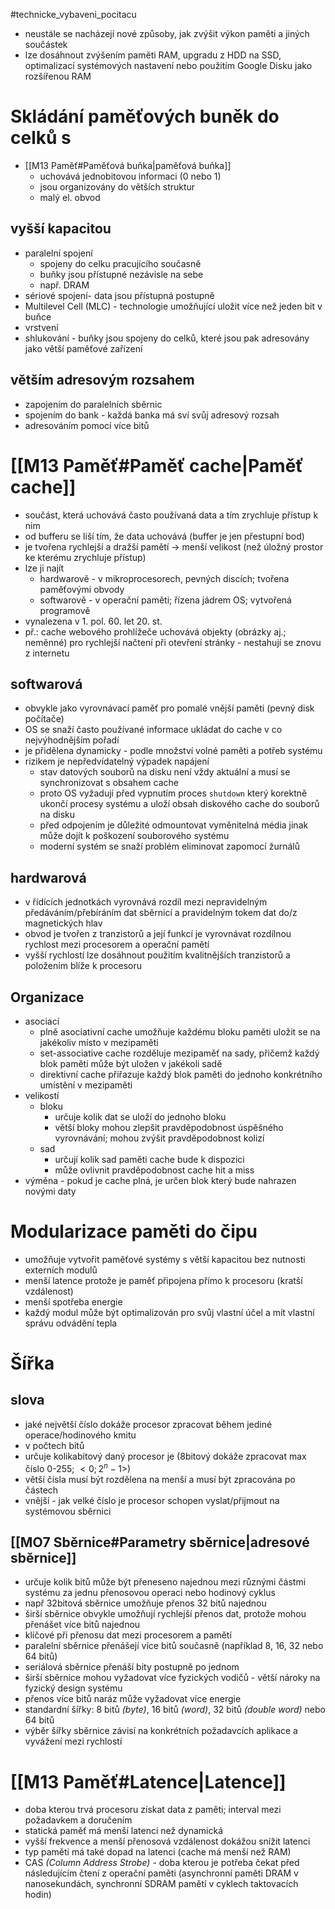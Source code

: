 #technicke_vybaveni_pocitacu 
* neustále se nacházejí nové způsoby, jak zvýšit výkon paměti a jiných součástek
* lze dosáhnout zvýšením paměti RAM, upgradu z HDD na SSD, optimalizací systémových nastavení nebo použitím Google Disku jako rozšířenou RAM
# Skládání paměťových buněk do celků s
* [[M13 Paměť#Paměťová buňka|paměťová buňka]]
	* uchovává jednobitovou informaci (0 nebo 1)
	* jsou organizovány do větších struktur
	* malý el. obvod
## vyšší kapacitou
* paralelní spojení
	* spojeny do celku pracujícího současně
	* buňky jsou přístupné nezávisle na sebe
	* např. DRAM
* sériové spojení- data jsou přístupná postupně
* Multilevel Cell (MLC) - technologie umožňující uložit více než jeden bit v buňce
* vrstvení
* shlukování - buňky jsou spojeny do celků, které jsou pak adresovány jako větší paměťové zařízení
## větším adresovým rozsahem
* zapojením do paralelních sběrnic
* spojením do bank - každá banka má sví svůj adresový rozsah
* adresováním pomocí více bitů
# [[M13 Paměť#Paměť cache|Paměť cache]]
* součást, která uchovává často používaná data a tím zrychluje přístup k nim
* od bufferu se liší tím, že data uchovává (buffer je jen přestupní bod)
* je tvořena rychlejší a dražší pamětí → menší velikost (než úložný prostor ke kterému zrychluje přístup)
* lze ji najít
	* hardwarově - v mikroprocesorech, pevných discích; tvořena paměťovými obvody
	* softwarově - v operační paměti; řízena jádrem OS; vytvořená programově
* vynalezena v 1. pol. 60. let 20. st.
* př.: cache webového prohlížeče uchovává objekty (obrázky aj.; neměnné) pro rychlejší načtení při otevření stránky - nestahují se znovu z internetu
## softwarová
* obvykle jako vyrovnávací paměť pro pomalé vnější paměti (pevný disk počítače)
* OS se snaží často používané informace ukládat do cache v co nejvýhodnějším pořadí
* je přidělena dynamicky - podle množství volné paměti a potřeb systému
* rizikem je nepředvídatelný výpadek napájení
	* stav datových souborů na disku není vždy aktuální a musí se synchronizovat s obsahem cache
	* proto OS vyžadují před vypnutím proces `shutdown` který korektně ukončí procesy systému a uloží obsah diskového cache do souborů na disku
	* před odpojením je důležité odmountovat vyměnitelná média jinak může dojít k poškození souborového systému
	* moderní systém se snaží problém eliminovat zapomocí žurnálů
## hardwarová
* v řídících jednotkách vyrovnává rozdíl mezi nepravidelným předáváním/přebíráním dat sběrnicí a pravidelným tokem dat do/z magnetických hlav
* obvod je tvořen z tranzistorů a její funkcí je vyrovnávat rozdílnou rychlost mezi procesorem a operační pamětí
* vyšší rychlostí lze dosáhnout použitím kvalitnějších tranzistorů a položením blíže k procesoru
## Organizace
* asociací
	* plně asociativní cache umožňuje každému bloku paměti uložit se na jakékoliv místo v mezipaměti
	* set-associative cache rozděluje mezipaměť na sady, přičemž každý blok paměti může být uložen v jakékoli sadě
	* direktivní cache přiřazuje každý blok paměti do jednoho konkrétního umístění v mezipaměti
* velikostí
	* bloku
		* určuje kolik dat se uloží do jednoho bloku
		* větší bloky mohou zlepšit pravděpodobnost úspěšného vyrovnávání; mohou zvýšit pravděpodobnost kolizí
	* sad
		* určují kolik sad paměti cache bude k dispozici
		* může ovlivnit pravděpodobnost cache hit a miss
* výměna - pokud je cache plná, je určen blok který bude nahrazen novými daty
# Modularizace paměti do čipu
* umožňuje vytvořit paměťové systémy s větší kapacitou bez nutnosti externích modulů
* menší latence protože je paměť připojena přímo k procesoru (kratší vzdálenost)
* menší spotřeba energie
* každý modul může být optimalizován pro svůj vlastní účel a mít vlastní správu odvádění tepla
# Šířka
## slova
* jaké největší číslo dokáže procesor zpracovat během jediné operace/hodinového kmitu
* v počtech bitů
* určuje kolikabitový daný procesor je (8bitový dokáže zpracovat max číslo 0-255; $<0; 2^{n}- 1>$)
* větší čísla musí být rozdělena na menší a musí být zpracována po částech
* vnější - jak velké číslo je procesor schopen vyslat/přijmout na systémovou sběrnici
## [[MO7 Sběrnice#Parametry sběrnice|adresové sběrnice]]
* určuje kolik bitů může být přeneseno najednou mezi různými částmi systému za jednu přenosovou operaci nebo hodinový cyklus
* např 32bitová sběrnice umožňuje přenos 32 bitů najednou
* širší sběrnice obvykle umožňují rychlejší přenos dat, protože mohou přenášet více bitů najednou
* klíčové při přenosu dat mezi procesorem a pamětí
* paralelní sběrnice přenášejí více bitů současně (například 8, 16, 32 nebo 64 bitů)
* seriálová sběrnice přenáší bity postupně po jednom
* širší sběrnice mohou vyžadovat více fyzických vodičů - větší nároky na fyzický design systému
* přenos více bitů naráz může vyžadovat více energie
* standardní šířky: 8 bitů *(byte)*, 16 bitů *(word)*, 32 bitů *(double word)* nebo 64 bitů
* výběr šířky sběrnice závisí na konkrétních požadavcích aplikace a vyvážení mezi rychlostí
# [[M13 Paměť#Latence|Latence]]
  * doba kterou trvá procesoru získat data z paměti; interval mezi požadavkem a doručením
  * statická paměť má menší latenci než dynamická
  * vyšší frekvence a menší přenosová vzdálenost dokážou snížit latenci
  * typ paměti má také dopad na latenci (cache má menší než RAM)
  * CAS *(Column Address Strobe)* - doba kterou je potřeba čekat před následujícím čtení z operační paměti (asynchronní paměti DRAM v nanosekundách, synchronní SDRAM pamětí v cyklech taktovacích hodin)